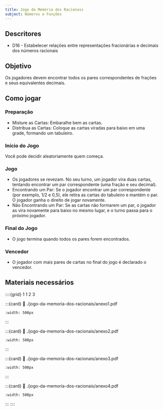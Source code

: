 ```yaml
---
title: Jogo da Memória dos Racionais
subject: Números e Funções
---
```


## Descritores

* D16 - Estabelecer relações entre representações fracionárias e decimais dos números racionais

## Objetivo

Os jogadores devem encontrar todos os pares correspondentes de frações e seus equivalentes decimais.

## Como jogar

### Preparação

* Misture as Cartas: Embaralhe bem as cartas.
* Distribua as Cartas: Coloque as cartas viradas para baixo em uma grade, formando um tabuleiro.

### Início do Jogo

Você pode decidir aleatoriamente quem começa.

### Jogo

* Os jogadores se revezam. No seu turno, um jogador vira duas cartas, tentando encontrar um par correspondente (uma fração e seu decimal).
* Encontrando um Par: Se o jogador encontrar um par correspondente (por exemplo, 1/2 e 0,5), ele retira as cartas do tabuleiro e mantém o par. O jogador ganha o direito de jogar novamente.
* Não Encontrando um Par: Se as cartas não formarem um par, o jogador as vira novamente para baixo no mesmo lugar, e o turno passa para o próximo jogador.

### Final do Jogo

* O jogo termina quando todos os pares forem encontrados.

### Vencedor

* O jogador com mais pares de cartas no final do jogo é declarado o vencedor.

## Materiais necessários

::::{grid} 1 1 2 3

:::{card}
:link: ./jogo-da-memoria-dos-racionais/anexo1.pdf
```{image} ./jogo-da-memoria-dos-racionais/anexo1.png
:width: 500px
```
:::

:::{card}
:link: ./jogo-da-memoria-dos-racionais/anexo2.pdf
```{image} ./jogo-da-memoria-dos-racionais/anexo2.png
:width: 500px
```
:::

:::{card}
:link: ./jogo-da-memoria-dos-racionais/anexo3.pdf
```{image} ./jogo-da-memoria-dos-racionais/anexo3.png
:width: 500px
```
:::

:::{card}
:link: ./jogo-da-memoria-dos-racionais/anexo4.pdf
```{image} ./jogo-da-memoria-dos-racionais/anexo4.png
:width: 500px
```
:::
::::